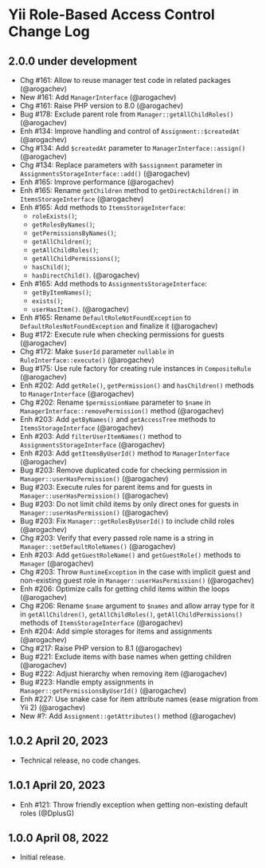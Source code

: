 # Yii Role-Based Access Control Change Log

## 2.0.0 under development

- Chg #161: Allow to reuse manager test code in related packages (@arogachev)
- New #161: Add `ManagerInterface` (@arogachev)
- Chg #161: Raise PHP version to 8.0 (@arogachev)
- Bug #178: Exclude parent role from `Manager::getAllChildRoles()` (@arogachev)
- Enh #134: Improve handling and control of `Assignment::$createdAt` (@arogachev)
- Chg #134: Add `$createdAt` parameter to `ManagerInterface::assign()` (@arogachev)
- Chg #134: Replace parameters with `$assignment` parameter in `AssignmentsStorageInterface::add()` (@arogachev)
- Enh #165: Improve performance (@arogachev)
- Enh #165: Rename `getChildren` method to `getDirectAchildren()` in `ItemsStorageInterface` (@arogachev)
- Enh #165: Add methods to `ItemsStorageInterface`:
    - `roleExists()`;
    - `getRolesByNames()`;
    - `getPermissionsByNames()`;
    - `getAllChildren()`;
    - `getAllChildRoles()`;
    - `getAllChildPermissions()`;
    - `hasChild()`;
    - `hasDirectChild()`.
      (@arogachev)
- Enh #165: Add methods to `AssignmentsStorageInterface`:
  - `getByItemNames()`;
  - `exists()`;
  - `userHasItem()`.
    (@arogachev)
- Enh #165: Rename `DefaultRoleNotFoundException` to `DefaultRolesNotFoundException` and finalize it (@arogachev)
- Bug #172: Execute rule when checking permissions for guests (@arogachev)
- Chg #172: Make `$userId` parameter `nullable` in `RuleInterface::execute()` (@arogachev)
- Bug #175: Use rule factory for creating rule instances in `CompositeRule` (@arogachev)
- Enh #202: Add `getRole()`, `getPermission()` and `hasChildren()` methods to `ManagerInterface` (@arogachev)
- Chg #202: Rename `$permissionName` parameter to `$name` in `ManagerInterface::removePermission()` method (@arogachev)
- Enh #203: Add `getByNames()` and `getAccessTree` methods to `ItemsStorageInterface` (@arogachev)
- Enh #203: Add `filterUserItemNames()` method to `AssignmentsStorageInterface` (@arogachev)
- Enh #203: Add `getItemsByUserId()` method to `ManagerInterface` (@arogachev)
- Bug #203: Remove duplicated code for checking permission in `Manager::userHasPermission()` (@arogachev)
- Bug #203: Execute rules for parent items and for guests in `Manager::userHasPermission()` (@arogachev)
- Bug #203: Do not limit child items by only direct ones for guests in `Manager::userHasPermission()` (@arogachev)
- Bug #203: Fix `Manager::getRolesByUserId()` to include child roles (@arogachev)
- Chg #203: Verify that every passed role name is a string in `Manager::setDefaultRoleNames()` (@arogachev)
- Enh #203: Add `getGuestRoleName()` and `getGuestRole()` methods to `Manager` (@arogachev)
- Chg #203: Throw `RuntimeException` in the case with implicit guest and non-existing guest role in
  `Manager::userHasPermission()` (@arogachev)
- Enh #206: Optimize calls for getting child items within the loops (@arogachev)
- Chg #206: Rename `$name` argument to `$names` and allow array type for it in `getAllChildren()`, `getAllChildRoles()`,
  `getAllChildPermissions()` methods of `ItemsStorageInterface` (@arogachev)
- Enh #204: Add simple storages for items and assignments (@arogachev)
- Chg #217: Raise PHP version to 8.1 (@arogachev)
- Bug #221: Exclude items with base names when getting children (@arogachev)
- Bug #222: Adjust hierarchy when removing item (@arogachev)
- Bug #223: Handle empty assignments in `Manager::getPermissionsByUserId()` (@arogachev)
- Enh #227: Use snake case for item attribute names (ease migration from Yii 2) (@arogachev)
- New #?: Add `Assignment::getAttributes()` method (@arogachev)

## 1.0.2 April 20, 2023

- Technical release, no code changes.

## 1.0.1 April 20, 2023

- Enh #121: Throw friendly exception when getting non-existing default roles (@DplusG)

## 1.0.0 April 08, 2022

- Initial release.

